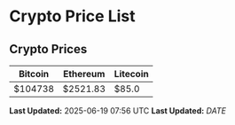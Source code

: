 # Crypto Price List

## Crypto Prices
| Bitcoin | Ethereum | Litecoin |
| ------- | -------- | -------- |
| $104738 | $2521.83 | $85.0 |
**Last Updated:** 2025-06-19 07:56 UTC
**Last Updated:** $DATE$
